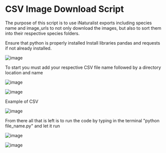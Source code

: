 # CSV Image Download Script

The purpose of this script is to use iNaturalist exports including species name and image_urls to not only download the images, but also to sort them into their respective species folders.

Ensure that python is properly installed
Install libraries pandas and requests if not already installed.

![image](https://github.com/user-attachments/assets/626c21da-628f-4460-95a3-b441ae1862d0)


To start you must add your respective CSV file name followed by a directory location and name

![image](https://github.com/user-attachments/assets/873f9910-3290-4db7-a0d9-859ba203405c)

![image](https://github.com/user-attachments/assets/785751d6-3af3-4496-b1f7-d87a59b99fc0)

Example of CSV

![image](https://github.com/user-attachments/assets/c0c15647-99dd-4e64-bd3f-5c1d94cba904)

From there all that is left is to run the code by typing in the terminal "python file_name.py" and let it run

![image](https://github.com/user-attachments/assets/d7815ca7-a9df-46dd-ae1a-e56584b77460)

![image](https://github.com/user-attachments/assets/e5aaeace-de3c-4f44-8488-37ed5788f0a6)
